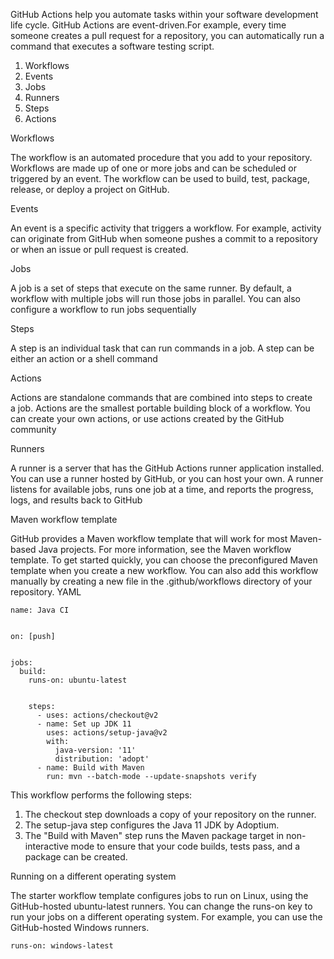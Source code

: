 GitHub Actions help you automate tasks within your software development life cycle.
GitHub Actions are event-driven.For example, every time someone creates a pull request for a repository, you can automatically run a command that executes a software testing script.



1. Workflows
2. Events
3. Jobs
4. Runners
5. Steps
6. Actions

Workflows

The workflow is an automated procedure that you add to your repository. Workflows are made up of one or more jobs and can be scheduled or triggered by an event. The workflow can be used to build, test, package, release, or deploy a project on GitHub.

Events

An event is a specific activity that triggers a workflow. For example, activity can originate from GitHub when someone pushes a commit to a repository or when an issue or pull request is created.

Jobs

A job is a set of steps that execute on the same runner. By default, a workflow with multiple jobs will run those jobs in parallel. You can also configure a workflow to run jobs sequentially

Steps

A step is an individual task that can run commands in a job. A step can be either an action or a shell command

Actions

Actions are standalone commands that are combined into steps to create a job. Actions are the smallest portable building block of a workflow. You can create your own actions, or use actions created by the GitHub community

Runners

A runner is a server that has the GitHub Actions runner application installed. You can use a runner hosted by GitHub, or you can host your own. A runner listens for available jobs, runs one job at a time, and reports the progress, logs, and results back to GitHub



Maven workflow template

GitHub provides a Maven workflow template that will work for most Maven-based Java projects. For more information, see the Maven workflow template.
To get started quickly, you can choose the preconfigured Maven template when you create a new workflow. 
You can also add this workflow manually by creating a new file in the .github/workflows directory of your repository.
YAML
```
name: Java CI


on: [push]


jobs:
  build:
    runs-on: ubuntu-latest


    steps:
      - uses: actions/checkout@v2
      - name: Set up JDK 11
        uses: actions/setup-java@v2
        with:
          java-version: '11'
          distribution: 'adopt'
      - name: Build with Maven
        run: mvn --batch-mode --update-snapshots verify
```
This workflow performs the following steps:

1. The checkout step downloads a copy of your repository on the runner.
2. The setup-java step configures the Java 11 JDK by Adoptium.
3. The "Build with Maven" step runs the Maven package target in non-interactive mode to ensure that your code builds, tests pass, and a package can be created.

Running on a different operating system

The starter workflow template configures jobs to run on Linux, using the GitHub-hosted ubuntu-latest runners. You can change the runs-on key to run your jobs on a different operating system. For example, you can use the GitHub-hosted Windows runners.

```
runs-on: windows-latest
```
